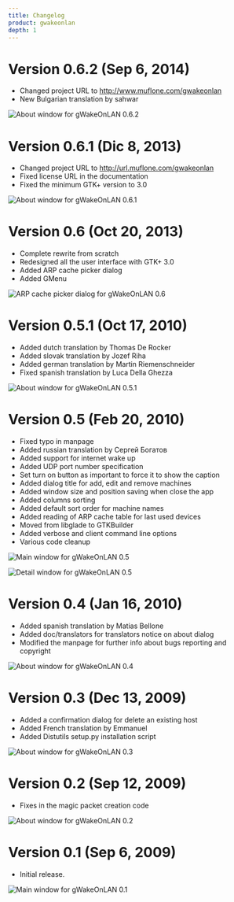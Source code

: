 ```yaml
---
title: Changelog
product: gwakeonlan
depth: 1
---
```


# Version 0.6.2 (Sep 6, 2014)
* Changed project URL to http://www.muflone.com/gwakeonlan
* New Bulgarian translation by sahwar

![About window for gWakeOnLAN 0.6.2](/resources/gwakeonlan/archive/v0.6.2/english/about.png?classes=center)

# Version 0.6.1 (Dic 8, 2013)
* Changed project URL to http://url.muflone.com/gwakeonlan
* Fixed license URL in the documentation
* Fixed the minimum GTK+ version to 3.0

![About window for gWakeOnLAN 0.6.1](/resources/gwakeonlan/archive/v0.6.1/english/about.png?classes=center)

# Version 0.6 (Oct 20, 2013)
* Complete rewrite from scratch
* Redesigned all the user interface with GTK+ 3.0
* Added ARP cache picker dialog
* Added GMenu

![ARP cache picker dialog for gWakeOnLAN 0.6](/resources/gwakeonlan/archive/v0.6/english/arpcache.png?classes=center)

# Version 0.5.1 (Oct 17, 2010)
* Added dutch translation by Thomas De Rocker
* Added slovak translation by Jozef Riha
* Added german translation by Martin Riemenschneider
* Fixed spanish translation by Luca Della Ghezza

![About window for gWakeOnLAN 0.5.1](/resources/gwakeonlan/archive/v0.5.1/english/about.png?classes=center)

# Version 0.5 (Feb 20, 2010)
* Fixed typo in manpage
* Added russian translation by Сергей Богатов
* Added support for internet wake up
* Added UDP port number specification
* Set turn on button as important to force it to show the caption
* Added dialog title for add, edit and remove machines
* Added window size and position saving when close the app
* Added columns sorting
* Added default sort order for machine names
* Added reading of ARP cache table for last used devices
* Moved from libglade to GTKBuilder
* Added verbose and client command line options
* Various code cleanup

![Main window for gWakeOnLAN 0.5](/resources/gwakeonlan/archive/v0.5/english/main.png?classes=center)

![Detail window for gWakeOnLAN 0.5](/resources/gwakeonlan/archive/v0.5/english/detail.png?classes=center)

# Version 0.4 (Jan 16, 2010)
* Added spanish translation by Matias Bellone
* Added doc/translators for translators notice on about dialog
* Modified the manpage for further info about bugs reporting and copyright

![About window for gWakeOnLAN 0.4](/resources/gwakeonlan/archive/v0.4/english/about.png?classes=center)

# Version 0.3 (Dec 13, 2009)
* Added a confirmation dialog for delete an existing host
* Added French translation by Emmanuel
* Added Distutils setup.py installation script

![About window for gWakeOnLAN 0.3](/resources/gwakeonlan/archive/v0.3/english/about.png?classes=center)

# Version 0.2 (Sep 12, 2009)
* Fixes in the magic packet creation code

![About window for gWakeOnLAN 0.2](/resources/gwakeonlan/archive/v0.2/english/about.png?classes=center)

# Version 0.1 (Sep 6, 2009)
* Initial release.

![Main window for gWakeOnLAN 0.1](/resources/gwakeonlan/archive/v0.1/english/main.png?classes=center)
